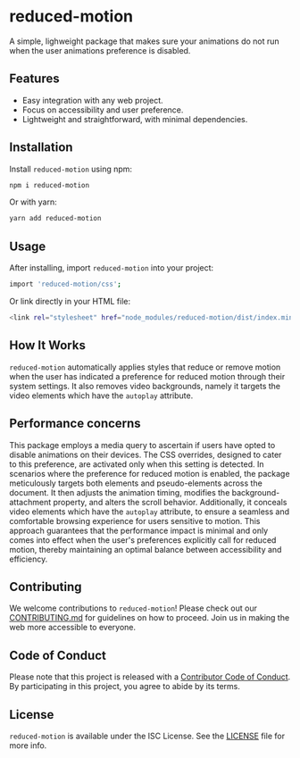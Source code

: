 # reduced-motion

A simple, lighweight package that makes sure your animations do not run when the user animations preference is disabled.

## Features

- Easy integration with any web project.
- Focus on accessibility and user preference.
- Lightweight and straightforward, with minimal dependencies.

## Installation

Install `reduced-motion` using npm:

```bash
npm i reduced-motion

```

Or with yarn:

```bash
yarn add reduced-motion

```

## Usage

After installing, import `reduced-motion` into your project:

```bash
import 'reduced-motion/css';
```

Or link directly in your HTML file:

```bash
<link rel="stylesheet" href="node_modules/reduced-motion/dist/index.min.css">

```

## How It Works

`reduced-motion` automatically applies styles that reduce or remove motion when the user has indicated a preference for reduced motion through their system settings. It also removes video backgrounds, namely it targets the video elements which have the `autoplay` attribute.

## Performance concerns

This package employs a media query to ascertain if users have opted to disable animations on their devices. The CSS overrides, designed to cater to this preference, are activated only when this setting is detected. In scenarios where the preference for reduced motion is enabled, the package meticulously targets both elements and pseudo-elements across the document. It then adjusts the animation timing, modifies the background-attachment property, and alters the scroll behavior. Additionally, it conceals video elements which have the `autoplay` attribute, to ensure a seamless and comfortable browsing experience for users sensitive to motion. This approach guarantees that the performance impact is minimal and only comes into effect when the user's preferences explicitly call for reduced motion, thereby maintaining an optimal balance between accessibility and efficiency.

## Contributing

We welcome contributions to `reduced-motion`! Please check out our [CONTRIBUTING.md](https://github.com/lucianmurmurache/reduced-motion/blob/main/CONTRIBUTING.md) for guidelines on how to proceed. Join us in making the web more accessible to everyone.

## Code of Conduct

Please note that this project is released with a [Contributor Code of Conduct](https://github.com/lucianmurmurache/reduced-motion/blob/main/CODE_OF_CONDUCT.md). By participating in this project, you agree to abide by its terms.

## License

`reduced-motion` is available under the ISC License. See the [LICENSE](https://github.com/lucianmurmurache/reduced-motion/blob/main/LICENSE) file for more info.
